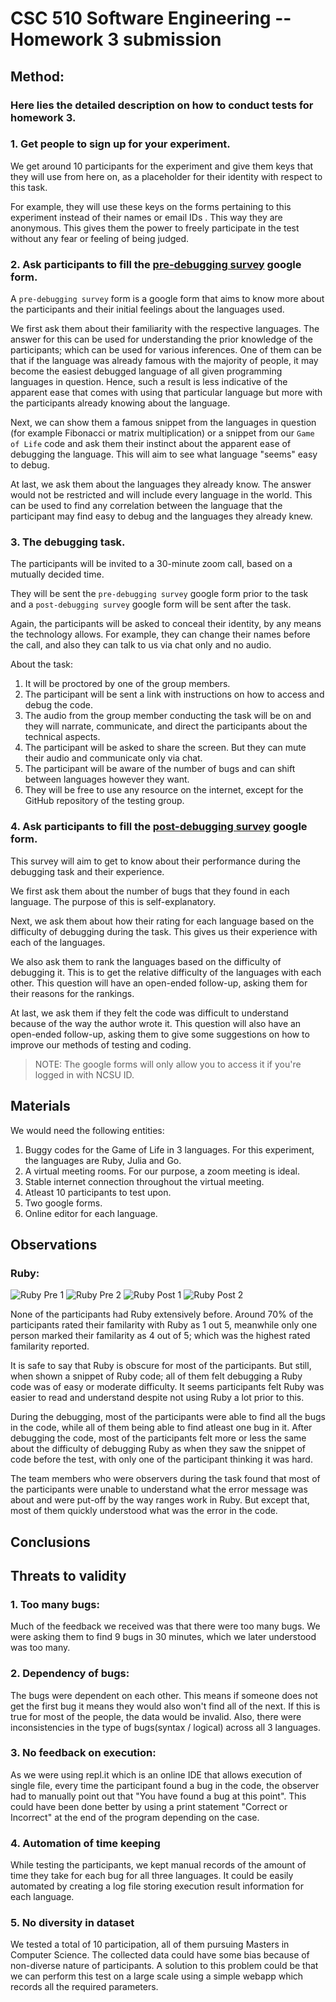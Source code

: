 # CSC 510 Software Engineering -- Homework 3 submission
## Method:
### Here lies the detailed description on how to conduct tests for homework 3.

### 1. Get people to sign up for your experiment.
We get around 10 participants for the experiment and give them keys that they will use from here on, as a placeholder for their identity with respect to this task. 

For example, they will use these keys on the forms pertaining to this experiment instead of their names or email IDs . This way they are anonymous. This gives them the power to freely participate in the test without any fear or feeling of being judged.

### 2. Ask participants to fill the [pre-debugging survey](https://docs.google.com/forms/d/e/1FAIpQLSdFWBKKwtmoXGe220kCVoX_K859VLqQrK5XGpPASdzAoOuPww/viewform?usp=sf_link) google form.
A `pre-debugging survey` form is a google form that aims to know more about the participants and their initial feelings about the languages used.

We first ask them about their familiarity with the respective languages. The answer for this can be used for understanding the prior knowledge of the participants; which can be used for various inferences. One of them can be that if the language was already famous with the majority of people, it may become the easiest debugged language of all given programming languages in question. Hence, such a result is less indicative of the apparent ease that comes with using that particular language but more with the participants already knowing about the language.

Next, we can show them a famous snippet from the languages in question (for example Fibonacci or matrix multiplication) or a snippet from our `Game of Life` code and ask them their instinct about the apparent ease of debugging the language. This will aim to see what language "seems" easy to debug.

At last, we ask them about the languages they already know. The answer would not be restricted and will include every language in the world. This can be used to find any correlation between the language that the participant may find easy to debug and the languages they already knew.

### 3. The debugging task.
The participants will be invited to a 30-minute zoom call, based on a mutually decided time. 

They will be sent the `pre-debugging survey` google form prior to the task and a `post-debugging survey` google form will be sent after the task. 

Again, the participants will be asked to conceal their identity, by any means the technology allows. For example, they can change their names before the call, and also they can talk to us via chat only and no audio.

About the task:
1. It will be proctored by one of the group members. 
2. The participant will be sent a link with instructions on how to access and debug the code. 
3. The audio from the group member conducting the task will be on and they will narrate, communicate, and direct the participants about the technical aspects. 
4. The participant will be asked to share the screen. But they can mute their audio and communicate only via chat.
5. The participant will be aware of the number of bugs and can shift between languages however they want. 
6. They will be free to use any resource on the internet, except for the GitHub repository of the testing group.

### 4. Ask participants to fill the [post-debugging survey](https://docs.google.com/forms/d/e/1FAIpQLSeaNjVP7B2jWqTIE4jHouHyiM7rJ4r7Y3KSnu1K3DbI8t2Yrw/viewform?usp=sf_link) google form.

This survey will aim to get to know about their performance during the debugging task and their experience.

We first ask them about the number of bugs that they found in each language. The purpose of this is self-explanatory.

Next, we ask them about how their rating for each language based on the difficulty of debugging during the task. This gives us their experience with each of the languages.

We also ask them to rank the languages based on the difficulty of debugging it. This is to get the relative difficulty of the languages with each other. This question will have an open-ended follow-up, asking them for their reasons for the rankings.

At last, we ask them if they felt the code was difficult to understand because of the way the author wrote it. This question will also have an open-ended follow-up, asking them to give some suggestions on how to improve our methods of testing and coding.

>NOTE: The google forms will only allow you to access it if you're logged in with NCSU ID.





## Materials
We would need the following entities:
1. Buggy codes for the Game of Life in 3 languages. For this experiment, the languages are Ruby, Julia and Go.
2. A virtual meeting rooms. For our purpose, a zoom meeting is ideal.
3. Stable internet connection throughout the virtual meeting.
4. Atleast 10 participants to test upon.
5. Two google forms. 
6. Online editor for each language.





## Observations

### Ruby:
![Ruby Pre 1](https://github.com/ssp4all/csc-510-hw-03/blob/master/src/images/Ruby-Pre_1.PNG)
![Ruby Pre 2](https://github.com/ssp4all/csc-510-hw-03/blob/master/src/images/Ruby-Pre_2.PNG)
![Ruby Post 1](https://github.com/ssp4all/csc-510-hw-03/blob/master/src/images/Ruby-Post_1.PNG)
![Ruby Post 2](https://github.com/ssp4all/csc-510-hw-03/blob/master/src/images/Ruby-Post_2.PNG)

None of the participants had Ruby extensively before. Around 70% of the participants rated their familarity with Ruby as 1 out 5, meanwhile only one person marked their familarity as 4 out of 5; which was the highest rated familarity reported. 

It is safe to say that Ruby is obscure for most of the participants. But still, when shown a snippet of Ruby code; all of them felt debugging a Ruby code was of easy or moderate difficulty. It seems participants felt Ruby was easier to read and understand despite not using Ruby a lot prior to this.

During the debugging, most of the participants were able to find all the bugs in the code, while all of them being able to find atleast one bug in it. After debugging the code, most of the participants felt more or less the same about the difficulty of debugging Ruby as when they saw the snippet of code before the test, with only one of the participant thinking it was hard.

The team members who were observers during the task found that most of the participants were unable to understand what the error message was about and 
were put-off by the way ranges work in Ruby. But except that, most of them quickly understood what was the error in the code. 




## Conclusions

## Threats to validity

### 1. Too many bugs:
Much of the feedback we received was that there were too many bugs. We were asking them to find 9 bugs in 30 minutes, which we later understood was too many.

### 2. Dependency of bugs:
The bugs were dependent on each other. This means if someone does not get the first bug it means they would also won't find all of the next. If this is true for most of the people, the data would be invalid. Also, there were inconsistencies in the type of bugs(syntax / logical) across all 3 languages.

### 3. No feedback on execution:
As we were using repl.it which is an online IDE that allows execution of single file, every time the participant found a bug in the code, the observer had to manually point out that "You have found a bug at this point". This could have been done better by using a print statement "Correct or Incorrect" at the end of the program depending on the case.

### 4. Automation of time keeping
While testing the participants, we kept manual records of the amount of time they take for each bug for all three languages. It could be easily automated by creating a log file storing execution result information for each language.

### 5. No diversity in dataset
We tested a total of 10 participation, all of them pursuing Masters in Computer Science. The collected data could have some bias because of non-diverse nature of participants. A solution to this problem could be that we can perform this test on a large scale using a simple webapp which records all the required parameters.





